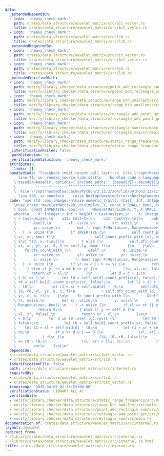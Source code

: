 ```yaml
---
data:
  _extendedDependsOn:
  - icon: ':heavy_check_mark:'
    path: crates/data_structure/wavelet_matrix/src/bit_vector.rs
    title: crates/data_structure/wavelet_matrix/src/bit_vector.rs
  - icon: ':heavy_check_mark:'
    path: crates/data_structure/wavelet_matrix/src/lib.rs
    title: crates/data_structure/wavelet_matrix/src/lib.rs
  _extendedRequiredBy:
  - icon: ':heavy_check_mark:'
    path: crates/data_structure/wavelet_matrix/src/bit_vector.rs
    title: crates/data_structure/wavelet_matrix/src/bit_vector.rs
  - icon: ':heavy_check_mark:'
    path: crates/data_structure/wavelet_matrix/src/lib.rs
    title: crates/data_structure/wavelet_matrix/src/lib.rs
  _extendedVerifiedWith:
  - icon: ':heavy_check_mark:'
    path: verify/library_checker/data_structure/point_add_rectangle_sum/src/main.rs
    title: verify/library_checker/data_structure/point_add_rectangle_sum/src/main.rs
  - icon: ':heavy_check_mark:'
    path: verify/library_checker/data_structure/range_kth_smallest/src/main.rs
    title: verify/library_checker/data_structure/range_kth_smallest/src/main.rs
  - icon: ':heavy_check_mark:'
    path: verify/library_checker/data_structure/rectangle_add_point_get/src/main.rs
    title: verify/library_checker/data_structure/rectangle_add_point_get/src/main.rs
  - icon: ':heavy_check_mark:'
    path: verify/library_checker/data_structure/rectangle_sum/src/main.rs
    title: verify/library_checker/data_structure/rectangle_sum/src/main.rs
  - icon: ':heavy_check_mark:'
    path: verify/library_checker/data_structure/static_range_frequency/src/main.rs
    title: verify/library_checker/data_structure/static_range_frequency/src/main.rs
  _isVerificationFailed: false
  _pathExtension: rs
  _verificationStatusIcon: ':heavy_check_mark:'
  attributes:
    links: []
  bundledCode: "Traceback (most recent call last):\n  File \"/opt/hostedtoolcache/Python/3.13.3/x64/lib/python3.13/site-packages/onlinejudge_verify/documentation/build.py\"\
    , line 71, in _render_source_code_stat\n    bundled_code = language.bundle(stat.path,\
    \ basedir=basedir, options={'include_paths': [basedir]}).decode()\n          \
    \         ~~~~~~~~~~~~~~~^^^^^^^^^^^^^^^^^^^^^^^^^^^^^^^^^^^^^^^^^^^^^^^^^^^^^^^^^^^^^^^^^^\n\
    \  File \"/opt/hostedtoolcache/Python/3.13.3/x64/lib/python3.13/site-packages/onlinejudge_verify/languages/rust.py\"\
    , line 288, in bundle\n    raise NotImplementedError\nNotImplementedError\n"
  code: "use std::ops::Range;\n\nuse numeric_traits::{Cast, Inf, Integer, NegInf};\n\
    \nuse crate::WaveletMatrix2D;\n\nimpl<X, Y, const X_SMALL: bool, const Y_SMALL:\
    \ bool, const INVERTIVE: bool>\n    WaveletMatrix2D<X, Y, X_SMALL, Y_SMALL, INVERTIVE>\n\
    where\n    X: Integer + Inf + NegInf + Cast<usize>,\n    Y: Integer + Inf + NegInf\
    \ + Cast<usize>,\n    u32: Cast<X>,\n    u32: Cast<Y>,\n{\n    pub(crate) fn count_with_(\n\
    \        &self,\n        xl: usize,\n        xr: usize,\n        yl: usize,\n\
    \        yr: usize,\n        mut f: impl FnMut(usize, Range<usize>, bool),\n \
    \   ) -> usize {\n        if INVERTIVE {\n            self.count_prefix_with_(xl,\
    \ xr, yr, &mut f)\n                - self.count_prefix_with_(xl, xr, yl, |d, x,\
    \ inv| f(d, x, !inv))\n        } else {\n            self.dfs_count_with_(self.lg,\
    \ xl, xr, yl, yr, 0, 1 << self.lg, &mut f)\n        }\n    }\n\n    #[allow(clippy::too_many_arguments)]\n\
    \    fn dfs_count_with_(\n        &self,\n        d: usize,\n        xl: usize,\n\
    \        xr: usize,\n        yl: usize,\n        yr: usize,\n        a: usize,\n\
    \        b: usize,\n        f: &mut impl FnMut(usize, Range<usize>, bool),\n \
    \   ) -> usize {\n        if yr <= a || b <= yl {\n            return 0;\n   \
    \     } else if yl <= a && b <= yr {\n            f(d, xl..xr, false);\n     \
    \       return xr - xl;\n        }\n        let d = d - 1;\n        let c = (a\
    \ + b) >> 1;\n        let l0 = self.bv[d].count_prefix(xl, false);\n        let\
    \ r0 = self.bv[d].count_prefix(xr, false);\n        let l1 = xl + self.mid[d]\
    \ - l0;\n        let r1 = xr + self.mid[d] - r0;\n        self.dfs_count_with_(d,\
    \ l0, r0, yl, yr, a, c, f)\n            + self.dfs_count_with_(d, l1, r1, yl,\
    \ yr, c, b, f)\n    }\n\n    fn count_prefix_with_(\n        &self,\n        mut\
    \ xl: usize,\n        mut xr: usize,\n        y: usize,\n        mut f: impl FnMut(usize,\
    \ Range<usize>, bool),\n    ) -> usize {\n        if xl == xr || y == 0 {\n  \
    \          return 0;\n        } else if y == self.m {\n            f(self.lg,\
    \ xl..xr, false);\n            return xr - xl;\n        }\n\n        let mut cnt\
    \ = 0;\n        for d in (0..self.lg).rev() {\n            let l0 = self.bv[d].count_prefix(xl,\
    \ false);\n            let r0 = self.bv[d].count_prefix(xr, false);\n        \
    \    let l1 = xl + self.mid[d] - l0;\n            let r1 = xr + self.mid[d] -\
    \ r0;\n            if y >> d & 1 == 0 {\n                (xl, xr) = (l0, r0);\n\
    \            } else {\n                f(d, l0..r0, false);\n                cnt\
    \ += r0 - l0;\n                (xl, xr) = (l1, r1);\n            }\n        }\n\
    \        cnt\n    }\n}\n"
  dependsOn:
  - crates/data_structure/wavelet_matrix/src/bit_vector.rs
  - crates/data_structure/wavelet_matrix/src/lib.rs
  isVerificationFile: false
  path: crates/data_structure/wavelet_matrix/src/internal.rs
  requiredBy:
  - crates/data_structure/wavelet_matrix/src/lib.rs
  - crates/data_structure/wavelet_matrix/src/bit_vector.rs
  timestamp: '2025-04-06 02:35:23+00:00'
  verificationStatus: LIBRARY_ALL_AC
  verifiedWith:
  - verify/library_checker/data_structure/static_range_frequency/src/main.rs
  - verify/library_checker/data_structure/range_kth_smallest/src/main.rs
  - verify/library_checker/data_structure/point_add_rectangle_sum/src/main.rs
  - verify/library_checker/data_structure/rectangle_add_point_get/src/main.rs
  - verify/library_checker/data_structure/rectangle_sum/src/main.rs
documentation_of: crates/data_structure/wavelet_matrix/src/internal.rs
layout: document
redirect_from:
- /library/crates/data_structure/wavelet_matrix/src/internal.rs
- /library/crates/data_structure/wavelet_matrix/src/internal.rs.html
title: crates/data_structure/wavelet_matrix/src/internal.rs
---
```

